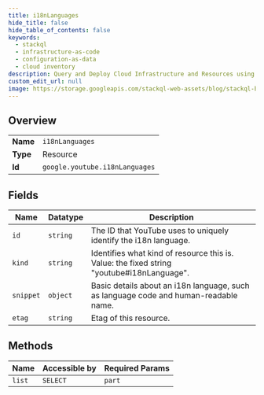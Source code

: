 ```yaml
---
title: i18nLanguages
hide_title: false
hide_table_of_contents: false
keywords:
  - stackql
  - infrastructure-as-code
  - configuration-as-data
  - cloud inventory
description: Query and Deploy Cloud Infrastructure and Resources using SQL
custom_edit_url: null
image: https://storage.googleapis.com/stackql-web-assets/blog/stackql-blog-post-featured-image.png
---
```

  
    

## Overview
<table><tbody>
<tr><td><b>Name</b></td><td><code>i18nLanguages</code></td></tr>
<tr><td><b>Type</b></td><td>Resource</td></tr>
<tr><td><b>Id</b></td><td><code>google.youtube.i18nLanguages</code></td></tr>
</tbody></table>

## Fields
| Name | Datatype | Description |
| ---- | -------- | ----------- |
| `id` | `string` | The ID that YouTube uses to uniquely identify the i18n language. |
| `kind` | `string` | Identifies what kind of resource this is. Value: the fixed string "youtube#i18nLanguage". |
| `snippet` | `object` | Basic details about an i18n language, such as language code and human-readable name. |
| `etag` | `string` | Etag of this resource. |
## Methods
| Name | Accessible by | Required Params |
| ---- | ------------- | --------------- |
| `list` | `SELECT` | `part` |
